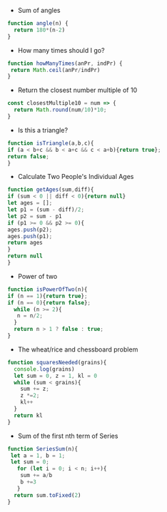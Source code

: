 * Sum of angles
```javascript
function angle(n) {
  return 180*(n-2)
}
```
* How many times should I go?
```javascript
function howManyTimes(anPr, indPr) {
 return Math.ceil(anPr/indPr)
}
```
* Return the closest number multiple of 10
```javascript
const closestMultiple10 = num => {
  return Math.round(num/10)*10;
}
```
* Is this a triangle?
```javascript
function isTriangle(a,b,c){
if (a < b+c && b < a+c && c < a+b){return true};
return false;
}
```
* Calculate Two People's Individual Ages
```javascript
function getAges(sum,diff){
if (sum < 0 || diff < 0){return null}
let ages = [];
let p1 = (sum - diff)/2;
let p2 = sum - p1
if (p1 >= 0 && p2 >= 0){
ages.push(p2);
ages.push(p1);
return ages
}
return null
}
```
* Power of two
```javascript
function isPowerOfTwo(n){
if (n == 1){return true};
if (n == 0){return false};
  while (n >= 2){
   n = n/2;
  }
  return n > 1 ? false : true;
}
```
* The wheat/rice and chessboard problem
```javascript
function squaresNeeded(grains){
  console.log(grains)
  let sum = 0, z = 1, kl = 0
  while (sum < grains){
    sum += z;
    z *=2;
    kl++
  }
  return kl
}
```
* Sum of the first nth term of Series
```javascript
function SeriesSum(n){
 let a = 1, b = 1;
 let sum = 0;
   for (let i = 0; i < n; i++){
    sum += a/b
    b +=3
   }
  return sum.toFixed(2)
}
```